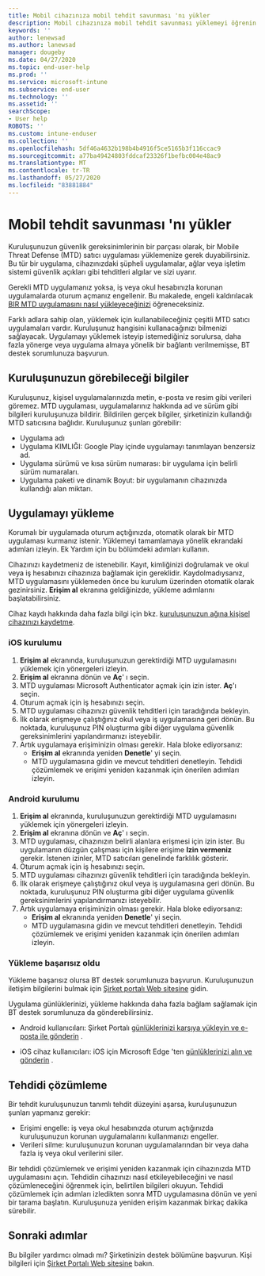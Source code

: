 ```yaml
---
title: Mobil cihazınıza mobil tehdit savunması 'nı yükler
description: Mobil cihazınıza mobil tehdit savunması yüklemeyi öğrenin.
keywords: ''
author: lenewsad
ms.author: lanewsad
manager: dougeby
ms.date: 04/27/2020
ms.topic: end-user-help
ms.prod: ''
ms.service: microsoft-intune
ms.subservice: end-user
ms.technology: ''
ms.assetid: ''
searchScope:
- User help
ROBOTS: ''
ms.custom: intune-enduser
ms.collection: ''
ms.openlocfilehash: 5df46a4632b198b4b4916f5ce5165b3f116ccac9
ms.sourcegitcommit: a77ba49424803fddcaf23326f1befbc004e48ac9
ms.translationtype: MT
ms.contentlocale: tr-TR
ms.lasthandoff: 05/27/2020
ms.locfileid: "83881884"
---
```

# <a name="install-mobile-threat-defense"></a>Mobil tehdit savunması 'nı yükler   

Kuruluşunuzun güvenlik gereksinimlerinin bir parçası olarak, bir Mobile Threat Defense (MTD) satıcı uygulaması yüklemenize gerek duyabilirsiniz. Bu tür bir uygulama, cihazınızdaki şüpheli uygulamalar, ağlar veya işletim sistemi güvenlik açıkları gibi tehditleri algılar ve sizi uyarır.  

Gerekli MTD uygulamanız yoksa, iş veya okul hesabınızla korunan uygulamalarda oturum açmanız engellenir. Bu makalede, engeli kaldırılacak [BIR MTD uygulamasını nasıl yükleyeceğinizi](set-up-mobile-threat-defense.md#install-app) öğreneceksiniz.  

Farklı adlara sahip olan, yüklemek için kullanabileceğiniz çeşitli MTD satıcı uygulamaları vardır. Kuruluşunuz hangisini kullanacağınızı bilmenizi sağlayacak. Uygulamayı yüklemek isteyip istemediğiniz sorulursa, daha fazla yönerge veya uygulama almaya yönelik bir bağlantı verilmemişse, BT destek sorumlunuza başvurun. 


## <a name="information-your-organization-can-see"></a>Kuruluşunuzun görebileceği bilgiler   

Kuruluşunuz, kişisel uygulamalarınızda metin, e-posta ve resim gibi verileri göremez. MTD uygulaması, uygulamalarınız hakkında ad ve sürüm gibi bilgileri kuruluşunuza bildirir. Bildirilen gerçek bilgiler, şirketinizin kullandığı MTD satıcısına bağlıdır. Kuruluşunuz şunları görebilir:   

* Uygulama adı  
* Uygulama KIMLIĞI: Google Play içinde uygulamayı tanımlayan benzersiz ad.  
* Uygulama sürümü ve kısa sürüm numarası: bir uygulama için belirli sürüm numaraları.  
* Uygulama paketi ve dinamik Boyut: bir uygulamanın cihazınızda kullandığı alan miktarı. 


## <a name="install-app"></a>Uygulamayı yükleme    
Korumalı bir uygulamada oturum açtığınızda, otomatik olarak bir MTD uygulaması kurmanız istenir. Yüklemeyi tamamlamaya yönelik ekrandaki adımları izleyin. Ek Yardım için bu bölümdeki adımları kullanın.  
 
Cihazınızı kaydetmeniz de istenebilir. Kayıt, kimliğinizi doğrulamak ve okul veya iş hesabınızı cihazınıza bağlamak için gereklidir. Kaydolmadıysanız, MTD uygulamasını yüklemeden önce bu kurulum üzerinden otomatik olarak gezinirsiniz. **Erişim al** ekranına geldiğinizde, yükleme adımlarını başlatabilirsiniz.  

Cihaz kaydı hakkında daha fazla bilgi için bkz. [kuruluşunuzun ağına kişisel cihazınızı kaydetme](https://docs.microsoft.com/azure/active-directory/user-help/user-help-register-device-on-network).  

### <a name="ios-setup"></a>iOS kurulumu  

1. **Erişim al** ekranında, kuruluşunuzun gerektirdiği MTD uygulamasını yüklemek için yönergeleri izleyin.   
2. **Erişim al** ekranına dönün ve **Aç**' ı seçin.  
3. MTD uygulaması Microsoft Authenticator açmak için izin ister. **Aç**'ı seçin. 
4. Oturum açmak için iş hesabınızı seçin. 
5. MTD uygulaması cihazınızı güvenlik tehditleri için taradığında bekleyin. 
6. İlk olarak erişmeye çalıştığınız okul veya iş uygulamasına geri dönün. Bu noktada, kuruluşunuz PIN oluşturma gibi diğer uygulama güvenlik gereksinimlerini yapılandırmanızı isteyebilir.   
7. Artık uygulamaya erişiminizin olması gerekir. Hala bloke ediyorsanız:  
    * **Erişim al** ekranında yeniden **Denetle**' yi seçin.  
    * MTD uygulamasına gidin ve mevcut tehditleri denetleyin. Tehdidi çözümlemek ve erişimi yeniden kazanmak için önerilen adımları izleyin.    

### <a name="android-setup"></a>Android kurulumu 

1. **Erişim al** ekranında, kuruluşunuzun gerektirdiği MTD uygulamasını yüklemek için yönergeleri izleyin.  
2. **Erişim al** ekranına dönün ve **Aç**' ı seçin.  
3. MTD uygulaması, cihazınızın belirli alanlara erişmesi için izin ister. Bu uygulamanın düzgün çalışması için kişilere erişime **Izin vermeniz** gerekir. İstenen izinler, MTD satıcıları genelinde farklılık gösterir.  
4. Oturum açmak için iş hesabınızı seçin.  
5. MTD uygulaması cihazınızı güvenlik tehditleri için taradığında bekleyin.  
6. İlk olarak erişmeye çalıştığınız okul veya iş uygulamasına geri dönün. Bu noktada, kuruluşunuz PIN oluşturma gibi diğer uygulama güvenlik gereksinimlerini yapılandırmanızı isteyebilir.  
7. Artık uygulamaya erişiminizin olması gerekir. Hala bloke ediyorsanız:  
    * **Erişim al** ekranında yeniden **Denetle**' yi seçin.  
    * MTD uygulamasına gidin ve mevcut tehditleri denetleyin. Tehdidi çözümlemek ve erişimi yeniden kazanmak için önerilen adımları izleyin.  

### <a name="installation-failed"></a>Yükleme başarısız oldu  

Yükleme başarısız olursa BT destek sorumlunuza başvurun. Kuruluşunuzun iletişim bilgilerini bulmak için [Şirket portalı Web sitesine](https://go.microsoft.com/fwlink/?linkid=2010980) gidin.  

Uygulama günlüklerinizi, yükleme hakkında daha fazla bağlam sağlamak için BT destek sorumlunuza da gönderebilirsiniz.  
* Android kullanıcıları: Şirket Portalı [günlüklerinizi karşıya yükleyin ve e-posta ile gönderin](https://docs.microsoft.com/mem/intune/user-help/send-logs-to-your-it-admin-by-email-android) .   

* iOS cihaz kullanıcıları: iOS için Microsoft Edge 'ten [günlüklerinizi alın ve gönderin](https://docs.microsoft.com/intune/apps/manage-microsoft-edge#use-microsoft-edge-to-access-managed-app-logs) .  

## <a name="resolve-a-threat"></a>Tehdidi çözümleme  
Bir tehdit kuruluşunuzun tanımlı tehdit düzeyini aşarsa, kuruluşunuzun şunları yapmanız gerekir:  
   
* Erişimi engelle: iş veya okul hesabınızda oturum açtığınızda kuruluşunuzun korunan uygulamalarını kullanmanızı engeller.  
* Verileri silme: kuruluşunuzun korunan uygulamalarından bir veya daha fazla iş veya okul verilerini siler.  

Bir tehdidi çözümlemek ve erişimi yeniden kazanmak için cihazınızda MTD uygulamasını açın. Tehdidin cihazınızı nasıl etkileyebileceğini ve nasıl çözümleneceğini öğrenmek için, belirtilen bilgileri okuyun. Tehdidi çözümlemek için adımları izledikten sonra MTD uygulamasına dönün ve yeni bir tarama başlatın. Kuruluşunuza yeniden erişim kazanmak birkaç dakika sürebilir.  

## <a name="next-steps"></a>Sonraki adımlar  

Bu bilgiler yardımcı olmadı mı? Şirketinizin destek bölümüne başvurun. Kişi bilgileri için [Şirket Portalı Web sitesine](https://go.microsoft.com/fwlink/?linkid=2010980) bakın.

